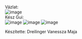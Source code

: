 Vázlat:<br />
![image](https://github.com/DVMaja/Ettermi_Program/assets/115398252/a63e8c70-0217-41c0-a70b-194b2f741484)
<br />
Kész Gui:<br />
![image](https://github.com/DVMaja/Ettermi_Program/assets/115398252/f347182c-8518-4763-a101-fa6e6c8c0152)
![image](https://github.com/DVMaja/Ettermi_Program/assets/115398252/d438aedb-00ea-469f-8fb6-5e10d0a6d109)
![image](https://github.com/DVMaja/Ettermi_Program/assets/115398252/8f2f0445-5923-4a2c-b794-466bad675cdb)


Készítette: 
Dreilinger Vanessza Maja
